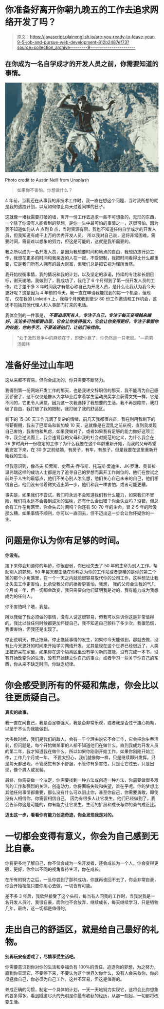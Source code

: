 # 你准备好离开你朝九晚五的工作去追求网络开发了吗？

> 原文：<https://javascript.plainenglish.io/are-you-ready-to-leave-your-9-5-job-and-pursue-web-development-812b2487ef73?source=collection_archive---------9----------------------->

## 在你成为一名自学成才的开发人员之前，你需要知道的事情。

![](img/699242a05e8422ede77f7eaea84b88d9.png)

Photo credit to Austin Neill from [Unsplash](https://unsplash.com/photos/GVFaCidhlhQ)

> 如果你不害怕，你想做什么？

4 年前，当我还在从事我的非技术工作时，我一直在想这个问题，当时我所想的就是我的逃跑计划，以及如何停止每天过着同样的日子。

这就像一堵我需要打破的墙，离开一份工作去追求一些不可想象的，无形的东西，一个除了你没有人能看到的梦想，是你一生中最可怕的事情之一，这很可怕，因为我不知道如何从 A 点到 B 点，当时资源有限，我也不知道任何自学成才的开发人员，但我知道有成千上万的优秀开发人员， 所以我对自己说，这将非常困难，需要时间，需要难以想象的努力，但这是可能的，这就是我所需要的。

我之所以成为一名开发人员，是因为我想要时间和地点的自由，我想边旅行边工作，我想花更多的时间和我亲近的人在一起，不受限制，我把时间看得比什么都重要，它是我们所有人拥有的最大财富，但我们总是把它视为理所当然。

我开始权衡事情，我的情况和我的计划，以及坚定的承诺，持续的专注和长期目标，谢天谢地，我做到了，我成功了，我花了 6 个月得到了第一份开发人员的工作，花了差不多 3 年时间我才有信心称自己为开发人员，是什么让我认为我今天更好呢？这是因为 4 年前的今天，我一直在申请我能找到的每一个机会，但现在， 仅在我的 LinkedIn 上，我每个月就收到至少 80 份工作邀请和工作机会，这还不包括其他代理人和人事部门打来的电话。

我体会到的一件事是， ***不要追逐所有人，专注于自己，专注于每天变得越来越好，无论多可怕都要出现，它会让你变得强大，它会让你变得更好，专注于掌握你的技能，你的手艺，不要追逐他们，让他们来找你。***

> "处于激烈竞争中的麻烦在于，即使你赢了，你仍然是一只老鼠。"—莉莉·汤姆林

# 准备好坐过山车吧

这从来都不容易，但你会成功的，你只需要不断努力。

我得到第一份网站开发工作的那天，也是我递交辞职信的那天，我不能再为自己感到骄傲了，这不仅仅是像从大学毕业后拿着学生运动员奖学金获得文凭一样，它是不同的，它更令人满意，因为这一次我选择了我想要的生活，我不再是陷阱，我打破了自由，我打破了我的限制，我打破了我的舒适区。

剩下的 15-30 天工作充满了复杂的情绪，前几天我都很兴奋，我在利用我剩下的带薪假期，我去了巴厘岛和新加坡 10 天，这就像是在混乱之前庆祝，直到我发现自己害怕，我害怕和焦虑，如果我做对了，或者如果我有足够的能力做好这项工作，我会逆流而上，我会违背我的父母和我的社会对规范的定义，为什么我会在 26 岁时离开一份稳定的工作？为什么我要在这个年龄重新开始，而我的父母希望我安定下来，在 30 岁之前结婚，有房子，有车，有孩子，但是我要在这里重新开始我的生活。

但我意识到，像杰夫·贝索斯、史蒂夫·乔布斯、托马斯·爱迪生、JK·罗琳、奥普拉·温弗瑞这样的成功人士都是为了追寻自己的梦想而离开工作岗位的，他们在尝试之前处于人生的最低点，他们不关心别人怎么想，他们关心自己未来的自己，他们相信自己，他们没有带着微笑迈出第一步，他们和我一样害怕，或者可能更糟。

事实是，如果我们不尝试，我们将永远不会知道我们有什么能力，如果我们不冒险，我们将永远不会尝到成功的滋味，还有什么会出错？你会失业吗？没错，但总会有工作在角落里，你会失去时间吗？你还有 50-70 年的生命，冒 2-5 年的险没那么糟，如果事情不顺利，你可以一直回去，但不迈出这一步会让你怀疑你的一生。

# 问题是你认为你有足够的时间。

**你没有。**

接下来你会知道你的年龄，你很虚弱，你已经失去了 50 年的生命为别人工作，帮助别人的梦想，50 年每天都生活在你称之为你的工作站或者更糟的是你的第二个家的那个小角落里，在一个一天之内就能很容易取代你的公司工作，这种想法让我比失去工作更害怕，比承受我父母的挫折更害怕，我想， 我的父母会生我的气几个月或一年，但一切都会改变，我只需要向他们证明我是对的，我有能力成为我想成为的任何人。

你不害怕吗？嗯，我是。

所以我做了我必须做的事情，没有人说这很容易，但我可以告诉你这是非常值得的。我比以往任何时候都更加怀疑自己，我不知道自己颤抖了多少次，我很恐慌，我很害怕，但我还是出现了。

停止说明天，停止拖延，停止拖延事情的发生，如果你今天能做到，那就去做，没有比今天更好的时间来开始学习网络开发，尤其是现在这个世界已经很近了，人类正被迫呆在家里，如果你在这个隔离区里没有学习新的技能，没有完成一本书，没有开始改变你的生活，没有开始建立你自己的事业，或者学习一些关于你自己的东西，你从来不缺乏时间，你缺乏纪律。

# 你会感受到所有的怀疑和焦虑，你会比以往更质疑自己。

**真实的故事。**

我一直在问自己，我是否足够强大，我是否非常乐观，或者我是否过于雄心勃勃，以至于不认为我能做到。

大多数时候，我们是我们的敌人，会有一千个理由说它不会工作，它会把你生吞活剥，但问题是，每个开始做某事的人都不知道他们在做什么，直到我成为开发人员的第二年，我才知道我在做什么，所以如果你刚刚开始工作，如果你刚刚开始工作，工作几个月或一年， 不要太担心，我们就像你一样，只是继续即兴发挥，只是每天都出现，不管感觉有多不舒服，不管你有多害怕，只是让它过去，只是出现，像个男人或发髻。

最终，你需要做一个决定，你需要找到一种方法或创造一种方法，你需要做很多艰苦的工作和强烈的关注，创造动力，你将面临失败和失望，谁在乎呢，你的梦想比其他任何事情都重要，那么没有什么可以阻止你，甚至你自己，你需要勇敢，即使没有人相信你，你需要相信自己， 因为有很多人让它发生，他们已经做到了，我会告诉你这是可能的，你有能力让它发生，生活的扩展和成长与你的勇气成正比。

**迈出这一步，看看你有能力创造奇迹，你会发现我是对的。**

# 一切都会变得有意义，你会为自己感到无比自豪。

你将更多地了解自己，你不仅会成为一名开发者，还会成长为一个人，你会变得更强、更好，你会以不同的视角看待生活，你在成长。

在所有的努力之后，一旦你尝到了那种成功，你就再也回不去了，你会非常自豪，你会开始相信只要你用心去做，一切皆有可能。

差不多 3 年后，我欣然接受了这个头衔，每当有人问我的工作时，当我说我是一名开发人员时，我很自豪，而你也不会放弃，继续成长，每天继续学习，只是牺牲几年，最终，这一切都是值得的。

# 走出自己的舒适区，就是给自己最好的礼物。

**别再玩安全游戏了，尽情享受生活吧。**

你需要意识到你对你的生活和幸福负有 100%的责任，追逐你的梦想，为之努力，直到你实现它，不要停下来，不要认为这个世界欠你什么，没有人会来救你，你必须拯救自己，你必须为自己工作，这并不容易，但这是值得的。

养成正确的习惯，制定一个具体的计划，一天一天地努力实现它，这将会比你想象的要多得多。看到隧道尽头的光明是你最有收获的经历，从那一刻起，一切都将改变生活。